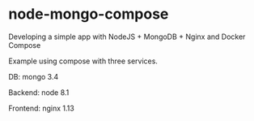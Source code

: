 # node-mongo-compose
Developing a simple app with NodeJS + MongoDB + Nginx and Docker Compose

Example using compose with three services.

DB: mongo 3.4

Backend: node 8.1

Frontend: nginx 1.13
